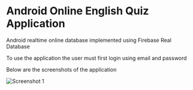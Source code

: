 # Android Online English Quiz Application
<p>Android realtime online database implemented using Firebase Real Database</p>
<p>To use the application  the user must first login using email and password</p>
<p>Below are the screenshots of the application</p>
<img src="1791.jpg" alt="Screenshot 1"/>
